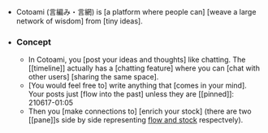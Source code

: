 - Cotoami (言編み・言網)  is [a platform where people can] [weave a large network of wisdom] from [tiny ideas].
- ### Concept
    - In Cotoami, you [post your ideas and thoughts] like chatting. The [[timeline]] actually has a [chatting feature] where you can [chat with other users] [sharing the same space].
    - [You would feel free to] write anything that [comes in your mind]. Your posts just [flow into the past] unless they are [[pinned]]:
210617-01:05
    - Then you [make connections to] [enrich your stock] (there are two [[pane]]s side by side representing [flow and stock](http://snarkmarket.com/2010/4890) respectvely).
